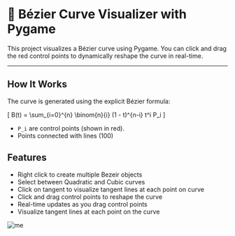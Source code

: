 # 🎨 Bézier Curve Visualizer with Pygame

This project visualizes a Bézier curve using Pygame. You can click and drag the red control points to dynamically reshape the curve in real-time.

---

## How It Works

The curve is generated using the explicit Bézier formula:

\[
B(t) = \sum_{i=0}^{n} \binom{n}{i} (1 - t)^{n-i} t^i P_i
\]

- `P_i` are control points (shown in red).
- Points connected with lines (100)

## Features

- Right click to create multiple Bezeir objects
- Select between Quadratic and Cubic curves
- Click on tangent to visualize tangent lines at each point on curve
- Click and drag control points to reshape the curve
- Real-time updates as you drag control points
- Visualize tangent lines at each point on the curve

![me](https://media3.giphy.com/media/v1.Y2lkPTc5MGI3NjExZHJvNHl1cXhsNmFxYjhxNTZ1bGM1cG8zZHo1OGo1ZDZ3bGxoeWpmNiZlcD12MV9pbnRlcm5hbF9naWZfYnlfaWQmY3Q9Zw/D24cUndDkSExkc9ZVC/giphy.gif)
